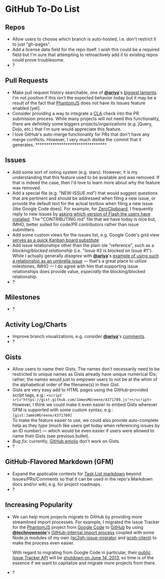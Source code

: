 # GitHub To-Do List

## Repos
 - Allow users to choose which branch is auto-hosted, i.e. don't restrict it to just "gh-pages".
 - Add a license data field for the repo itself. I _wish_ this could be a required field but I'm sure
   that attempting to retroactively add it to existing repos could prove troublesome.
 - ?


## Pull Requests
 - Make pull request history searchable, one of [**@ariya**][ariya/gh]'s [biggest laments](http://ariya.ofilabs.com/2012/08/github-and-lack-of-searchability.html).
   I'm not positive if this _isn't_ the expected behavior today but it may be a result of the fact that [PhantomJS](https://github.com/ariya/phantomjs)
   does not have its Issues feature enabled [yet].
 - Consider providing a way to integrate a [CLA](http://en.wikipedia.org/wiki/Contributor_License_Agreement) check
   into the PR submission process. While many projects will not need this functionality, there are definitely some
   biggers projects/organizations (e.g. jQuery, Dojo, etc.) that I'm sure would appreciate this feature.
 - I love GitHub's auto-merge functionality for PRs that don't have any merge conflicts. However, I very much dislike
   the commit that it generates. *********************************


## Issues
 - Add some sort of voting system (e.g. stars). However, it is my understanding that this feature used to be available
   and was removed. If that is indeed the case, then I'd love to learn more about why the feature was removed.
 - Add a special file (e.g. "NEW-ISSUE.md") that would suggest questions that are pertinent and should be addressed
   when filing a new issue, or provide the default text for the actual textbox when filing a new issue (like Google
   Code does). For example, for [ZeroClipboard](https://github.com/jonrohan/ZeroClipboard), I frequently reply to
   new issues by [asking which version of Flash the users have installed](https://github.com/jonrohan/ZeroClipboard/issues/85#issuecomment-12543512).
   The "CONTRIBUTING.md" file that we have today is nice but, IMHO, better suited for code/PR contributors rather than
   issue submitters.
 - Add some custom views for the issues list, e.g. Google Code's grid view [serves as a quick Kanban board substitute][ariya/blog-post]
 - Add issue relationships other than the plain ole "reference", such as a _blocking/blocked relationship_ (i.e. "Issue #2 is
   blocked on Issue #1"). While I actually generally _disagree_ with [**@ariya**][ariya/gh]'s [example of using such
   a relationship as an umbrella issue][ariya/blog-post] &mdash; that's a great place to utilize milestones, IMHO
   &mdash; I do agree with him that supporting issue relationships does provide value, _especially_ the blocking/blocked relationship.
 - ?


## Milestones
 - ?


## Activity Log/Charts
 - Improve branch visualizations, e.g. consider [**@ariya**][ariya/gh]'s [comments](http://ariya.ofilabs.com/2012/09/git-viewer-github-vs-google-code.html).
 - ?


## Gists
 - Allow users to name their Gists. The names don't necessarily need to be restricted to unique names as Gists
   already have unique numerical IDs; rather, the names would just to empower users to not be at the whim of
   the alphabetical order of the filename(s) in their Gist.
 - Gists are very easy add to HTML pages using the GitHub-provided script tags, e.g.:
      `<script src="https://gist.github.com/JamesMGreene/4371789.js"></script>`  
   However, I think we could make it even easier to embed Gists wherever GFM is supported with some custom syntax, e.g.:
      `[gist:JamesMGreene/4371789]`  
   To make the feature easier to use, we could also provide auto-complete help as they type (much like users get
   today when referencing issues by an ID number) &mdash; which would be even easier if users were allowed to name
   their Gists (see previous bullet).
 - _Bug fix:_ currently, [GitHub emojis](http://www.emoji-cheat-sheet.com/) don't work on Gists.
 - ?


## GitHub-Flavored Markdown (GFM)
 - Expand the applicable contexts for [Task List markdown](https://github.com/blog/1375-task-lists-in-gfm-issues-pulls-comments)
   beyond Issues/PRs/Comments so that it can be used in the repo's Markdown docs and/or wiki, e.g. for project roadmaps.
 - ?

## Increasing Popularity
 - We can help more projects migrate to GitHub by providing more streamlined import processes.
   For example, I migrated the Issue Tracker for the [PhantomJS](https://github.com/ariya/phantomjs) project
   from [Google Code](http://code.google.com/p/phantomjs/issues/list) to [GitHub](https://github.com/JamesMGreene/phantomjs-issues)
   by using [**@technoweenie**](https://github.com/technoweenie)'s
   [GitHub-internal import process](https://gist.github.com/7f75ced1fa7576412901/006a7c69f57521e026be85937c9641e861e81802)
   coupled with some Node.js modules of my own \([gc2gh-issue-migrator](https://github.com/JamesMGreene/gc2gh-issue-migrator)
   and [gcph-client](https://github.com/JamesMGreene/node-gcph-client)\) to make the process even easier.
   
   With regard to migrating from Google Code in particular, their [public Issue Tracker API](http://code.google.com/p/support/wiki/IssueTrackerAPI)
   will be [shutdown on June 14, 2013](http://googleblog.blogspot.com/2012/12/winter-cleaning.html), so time is
   of the essence if we want to capitalize and migrate more projects from there.

 - ?


[ariya/gh]: https://github.com/ariya
[ariya/blog-post]: http://ariya.ofilabs.com/2012/11/issue-tracker-github-vs-google-code.html

